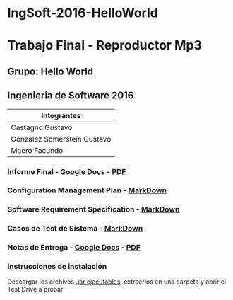 # IngSoft-2016-HelloWorld
# Trabajo Final - Reproductor Mp3
## Grupo: Hello World
## Ingenieria de Software 2016

| Integrantes                 |
|-----------------------------|
| Castagno Gustavo            |
| Gonzalez Somerstein Gustavo |
| Maero Facundo               |

### Informe Final - [Google Docs](https://drive.google.com/open?id=1HmlCOkhkvfajOT3kmx2d81_IPyVgNgbPtEJulgP8wIU) - [PDF](https://drive.google.com/open?id=0B6PH2ZY6oYH7c0FmRmt0RHdSUGs)
### Configuration Management Plan - [MarkDown](https://github.com/castagno/IngSoft-2016-HelloWorld/blob/master/docs/Cm%20Plan.md)
### Software Requirement Specification - [MarkDown](https://github.com/castagno/IngSoft-2016-HelloWorld/blob/master/docs/SRS.md)
### Casos de Test de Sistema - [MarkDown](https://github.com/castagno/IngSoft-2016-HelloWorld/blob/master/docs/Tests%20de%20Sistema.md)
### Notas de Entrega - [Google Docs](https://docs.google.com/document/d/1FiLnc2N1MB6MT9Zi5VTsT5GME0U6hOCFJcrtlJcFeq8/edit?usp=sharing) - [PDF](https://drive.google.com/open?id=0B6PH2ZY6oYH7QXVJdE9OZXgyOTA)

### **Instrucciones de instalación**
Descargar los archivos [.jar ejecutables](https://drive.google.com/open?id=0B6PH2ZY6oYH7VlgzT2pPeS0zWmc), extraerlos en una carpeta y abrir el Test Drive a probar
